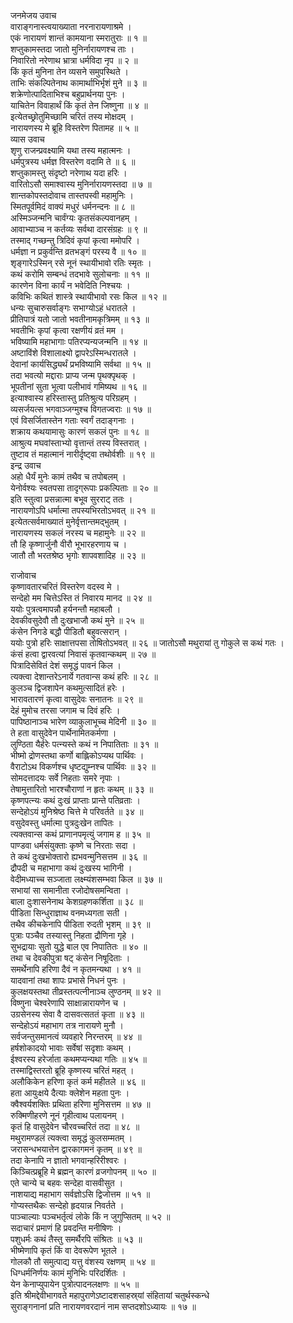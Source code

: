 जनमेजय उवाच  
वाराङ्गनास्त्वयाख्याता नरनारायणाश्रमे ।  
एकं नारायणं शान्तं कामयाना स्मरातुराः ॥ १ ॥  
शप्तुकामस्तदा जातो मुनिर्नारायणश्च ताः ।  
निवारितो नरेणाथ भ्रात्रा धर्मविदा नृप ॥ २ ॥  
किं कृतं मुनिना तेन व्यसने समुपस्थिते ।  
ताभिः संकल्पितेनाथ कामार्थाभिर्भृशं मुने ॥ ३ ॥  
शक्रेणोत्पादिताभिश्च बहुप्रार्थनया पुनः ।  
याचितेन विवाहार्थं किं कृतं तेन जिष्णुना ॥ ४ ॥  
इत्येतच्छ्रोतुमिच्छामि चरितं तस्य मोक्षदम् ।  
नारायणस्य मे ब्रूहि विस्तरेण पितामह ॥ ५ ॥  
व्यास उवाच  
शृणु राजन्प्रवक्ष्यामि यथा तस्य महात्मनः ।  
धर्मपुत्रस्य धर्मज्ञ विस्तरेण वदामि ते ॥ ६ ॥  
शप्तुकामस्तु संदृष्टो नरेणाथ यदा हरिः ।  
वारितोऽसौ समाश्वास्य मुनिर्नारायणस्तदा ॥ ७ ॥  
शान्तकोपस्तदोवाच तास्तपस्वी महामुनिः ।  
स्मितपूर्वमिदं वाक्यं मधुरं धर्मनन्दनः ॥ ८ ॥  
अस्मिञ्जन्मनि चार्वंग्यः कृतसंकल्पवानहम् ।  
आवाभ्याञ्च न कर्तव्यः सर्वथा दारसंग्रहः ॥ ९ ॥  
तस्माद्‌ गच्छन्तु त्रिदिवं कृपां कृत्वा ममोपरि ।  
धर्मज्ञा न प्रकुर्वन्ति व्रतभङ्गं परस्य वै ॥ १० ॥  
शृङ्गारेऽस्मिन् रसे नूनं स्थायीभावो रतिः स्मृतः ।  
कथं करोमि सम्बन्धं तदभावे सुलोचनाः ॥ ११ ॥  
कारणेन विना कार्यं न भवेदिति निश्चयः ।  
कविभिः कथितं शास्त्रे स्थायीभावो रसः किल ॥ १२ ॥  
धन्यः सुचारुसर्वाङ्गः सभाग्योऽहं धरातले ।  
प्रीतिपात्रं यतो जातो भवतीनामकृत्रिमम् ॥ १३ ॥  
भवतीभिः कृपां कृत्वा रक्षणीयं व्रतं मम ।  
भविष्यामि महाभागाः पतिरप्यन्यजन्मनि ॥ १४ ॥  
अष्टाविंशे विशालाक्ष्यो द्वापरेऽस्मिन्धरातले ।  
देवानां कार्यसिद्ध्यर्थं प्रभविष्यामि सर्वथा ॥ १५ ॥  
तदा भवत्यो मद्दाराः प्राप्य जन्म पृथक्पृथक् ।  
भूपतीनां सुता भूत्वा पलीभावं गमिष्यथ ॥ १६ ॥  
इत्याश्वास्य हरिस्तास्तु प्रतिश्रुत्य परिग्रहम् ।  
व्यसर्जयत्स भगवाञ्जग्मुश्च विगतज्वराः ॥ १७ ॥  
एवं विसर्जितास्तेन गताः स्वर्गं तदाङ्गनाः ।  
शक्राय कथयामासुः कारणं सकलं पुनः ॥ १८ ॥  
आश्रुत्य मघवांस्ताभ्यो वृत्तान्तं तस्य विस्तरात् ।  
तुष्टाव तं महात्मानं नारीर्दृष्ट्वा तथोर्वशीः ॥ १९ ॥  
इन्द्र उवाच  
अहो धैर्यं मुनेः कामं तथैव च तपोबलम् ।  
येनोर्वश्यः स्वतपसा तादृग्‌रूपाः प्रकल्पिताः ॥ २० ॥  
इति स्तुत्वा प्रसन्नात्मा बभूव सुरराट् ततः ।  
नारायणोऽपि धर्मात्मा तपस्यभिरतोऽभवत् ॥ २१ ॥  
इत्येतत्सर्वमाख्यातं मुनेर्वृत्तान्तमद्‌भुतम् ।  
नारायणस्य सकलं नरस्य च महामुनेः ॥ २२ ॥  
तौ हि कृष्णार्जुनौ वीरौ भूभारहरणाय च ।  
जातौ तौ भरतश्रेष्ठ भृगोः शापवशादिह ॥ २३ ॥  
  
राजोवाच  
कृष्णावतारचरितं विस्तरेण वदस्व मे ।  
सन्देहो मम चित्तेऽस्ति तं निवारय मानद ॥ २४ ॥  
ययोः पुत्रत्वमापन्नौ हर्यनन्तौ महाबलौ ।  
देवकीवसुदेवौ तौ दुःखभाजौ कथं मुने ॥ २५ ॥  
कंसेन निगडे बद्धौ पीडितौ बहुवत्सरान् ।  
ययोः पुत्रो हरिः साक्षात्तपसा तोषितोऽभवत् ॥ २६ ॥
जातोऽसौ मथुरायां तु गोकुले स कथं गतः ।  
कंसं हत्वा द्वारवत्यां निवासं कृतवान्कथम् ॥ २७ ॥  
पित्रादिसेवितं देशं समृद्धं पावनं किल ।  
त्यक्त्वा देशान्तरेऽनार्ये गतवान्स कथं हरिः ॥ २८ ॥  
कुलञ्च द्विजशापेन कथमुत्सादितं हरेः ।  
भारावतारणं कृत्वा वासुदेवः सनातनः ॥ २९ ॥  
देहं मुमोच तरसा जगाम च दिवं हरिः ।  
पापिष्ठानाञ्च भारेण व्याकुलाभूच्च मेदिनी ॥ ३० ॥  
ते हता वासुदेवेन पार्थेनामितकर्मणा ।  
लुण्ठिता यैर्हरेः पत्न्यस्ते कथं न निपातिताः ॥ ३१ ॥  
भीष्मो द्रोणस्तथा कर्णो बाह्लिकोऽप्यथ पार्थिवः ।  
वैराटोऽथ विकर्णश्च धृष्टद्युम्नश्च पार्थिवः ॥ ३२ ॥  
सोमदत्तादयः सर्वे निहताः समरे नृपाः ।  
तेषामुत्तारितो भारश्चौराणां न हृतः कथम् ॥ ३३ ॥  
कृष्णपत्न्यः कथं दुःखं प्राप्ताः प्रान्ते पतिव्रताः ।  
सन्देहोऽयं मुनिश्रेष्ठ चित्ते मे परिवर्तते ॥ ३४ ॥  
वसुदेवस्तु धर्मात्मा पुत्रदुःखेन तापितः ।  
त्यक्तवान्स कथं प्राणानपमृत्युं जगाम ह ॥ ३५ ॥  
पाण्डवा धर्मसंयुक्ताः कृष्णे च निरताः सदा ।  
ते कथं दुःखभोक्तारो ह्यभवन्मुनिसत्तम ॥ ३६ ॥  
द्रौपदी च महाभागा कथं दुःखस्य भागिनी ।  
वेदीमध्याच्च सञ्जाता लक्ष्म्यंशसम्भवा किल ॥ ३७ ॥  
सभायां सा समानीता रजोदोषसमन्विता ।  
बाला दुःशासनेनाथ केशग्रहणकर्शिता ॥ ३८ ॥  
पीडिता सिन्धुराज्ञाथ वनमध्यगता सती ।  
तथैव कीचकेनापि पीडिता रुदती भृशम् ॥ ३९ ॥  
पुत्राः पञ्चैव तस्यास्तु निहता द्रौणिना गृहे ।  
सुभद्रायाः सुतो युद्धे बाल एव निपातितः ॥ ४० ॥  
तथा च देवकीपुत्रा षट् कंसेन निषूदिताः ।  
समर्थेनापि हरिणा दैवं न कृतमन्यथा । ४१ ॥  
यादवानां तथा शापः प्रभासे निधनं पुनः ।  
कुलक्षयस्तथा तीव्रस्तत्पत्नीनाञ्च लुण्ठनम् ॥ ४२ ॥  
विष्णुना चेश्वरेणापि साक्षान्नारायणेन च ।  
उग्रसेनस्य सेवा वै दासवत्सततं कृता ॥ ४३ ॥  
सन्देहोऽयं महाभाग तत्र नारायणे मुनौ ।  
सर्वजन्तुसमानत्वं व्यवहारे निरन्तरम् ॥ ४४ ॥  
हर्षशोकादयो भावाः सर्वेषां सदृशाः कथम् ।  
ईश्वरस्य हरेर्जाता कथमप्यन्यथा गतिः ॥ ४५ ॥  
तस्माद्विस्तरतो ब्रूहि कृष्णस्य चरितं महत् ।  
अलौकिकेन हरिणा कृतं कर्म महीतले ॥ ४६ ॥  
हता आयुःक्षये दैत्याः क्लेशेन महता पुनः ।  
क्वैश्वर्यशक्तिः प्रथिता हरिणा मुनिसत्तम ॥ ४७ ॥  
रुक्मिणीहरणे नूनं गृहीत्वाथ पलायनम् ।  
कृतं हि वासुदेवेन चौरवच्चरितं तदा ॥ ४८ ॥  
मथुरामण्डलं त्यक्त्वा समृद्धं कुलसम्मतम् ।  
जरासन्धभयात्तेन द्वारकागमनं कृतम् ॥ ४९ ॥  
तदा केनापि न ज्ञातो भगवान्हरिरीश्वरः ।  
किञ्चित्प्रब्रूहि मे ब्रह्मन् कारणं व्रजगोपनम् ॥ ५० ॥  
एते चान्ये च बहवः सन्देहा वासवीसुत ।  
नाशयाद्य महाभाग सर्वज्ञोऽसि द्विजोत्तम ॥ ५१ ॥  
गोप्यस्तथैकः सन्देहो हृदयान्न निवर्तते ।  
पाञ्चाल्याः पञ्चभर्तृत्वं लोके किं न जुगुप्सितम् ॥ ५२ ॥  
सदाचारं प्रमाणं हि प्रवदन्ति मनीषिणः ।  
पशुधर्मः कथं तैस्तु समर्थैरपि संश्रितः ॥ ५३ ॥  
भीष्मेणापि कृतं किं वा देवरूपेण भूतले ।  
गोलकौ तौ समुत्पाद्य यत्तु वंशस्य रक्षणम् ॥ ५४ ॥  
धिग्धर्मनिर्णयः कामं मुनिभिः परिदर्शितः ।  
येन केनाप्युपायेन पुत्रोत्पादनलक्षणः ॥ ५५ ॥  
इति श्रीमद्देवीभागवते महापुराणेऽष्टादशसाहस्र्यां संहितायां चतुर्थस्कन्धे  
सुराङ्गनानां प्रति नारायणवरदानं नाम सप्तदशोऽध्यायः ॥ १७ ॥
